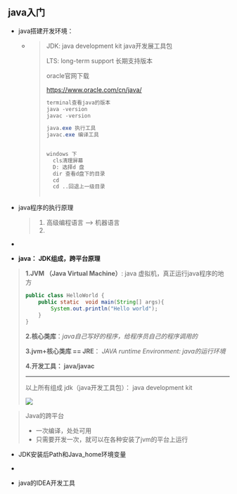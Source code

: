 ## java入门

- java搭建开发环境：

  - > JDK: java development kit java开发展工具包 
    >
    > LTS: long-term support 长期支持版本
    >
    > oracle官网下载
    >
    > https://www.oracle.com/cn/java/
    >
    > ```java
    > terminal查看java的版本
    > java -version
    > javac -version
    > 
    > java.exe 执行工具
    > javac.exe 编译工具
    >   
    > ```
    >
    > ```java
    > windows 下
    >   cls清理屏幕
    >   D: 选择d 盘
    >   dir 查看d盘下的目录 
    >   cd 
    >   cd ..回退上一级目录
    >   
    > ```
    >
    > 

- java程序的执行原理

  > 1. 高级编程语言 --> 机器语言
  > 2. 

- 

- **java： JDK组成，跨平台原理**

> **1.JVM （Java Virtual Machine）**: java 虚拟机，真正运行java程序的地方
>
> ```java
> public class HelloWorld {
>     public static  void main(String[] args){
>         System.out.println("Hello world");
>     }
> }
> ```
>
> **2.核心类库**：*java自己写好的程序，给程序员自己的程序调用的*
>
> **3.jvm+核心类库 == JRE**：  *JAVA runtime Environment: java的运行环境*
>
> **4.开发工具： java/javac** 
>
> ----
>
> 以上所有组成 jdk（java开发工具包）： java development kit
>
> ![](/Users/guohaojin/Documents/Java/imgs/0-jdk组成.png)

> Java的跨平台
>
> - 一次编译，处处可用
> - 只需要开发一次，就可以在各种安装了jvm的平台上运行

- JDK安装后Path和Java_home环境变量
- 

- java的IDEA开发工具